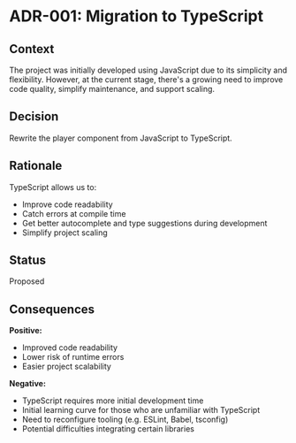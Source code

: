 # ADR-001: Migration to TypeScript

## Context  
The project was initially developed using JavaScript due to its simplicity and flexibility. However, at the current stage, there's a growing need to improve code quality, simplify maintenance, and support scaling.

## Decision  
Rewrite the player component from JavaScript to TypeScript.

## Rationale  
TypeScript allows us to:
- Improve code readability
- Catch errors at compile time
- Get better autocomplete and type suggestions during development
- Simplify project scaling

## Status  
Proposed

## Consequences  
**Positive:**
- Improved code readability  
- Lower risk of runtime errors  
- Easier project scalability

**Negative:**
- TypeScript requires more initial development time
- Initial learning curve for those who are unfamiliar with TypeScript
- Need to reconfigure tooling (e.g. ESLint, Babel, tsconfig)
- Potential difficulties integrating certain libraries
